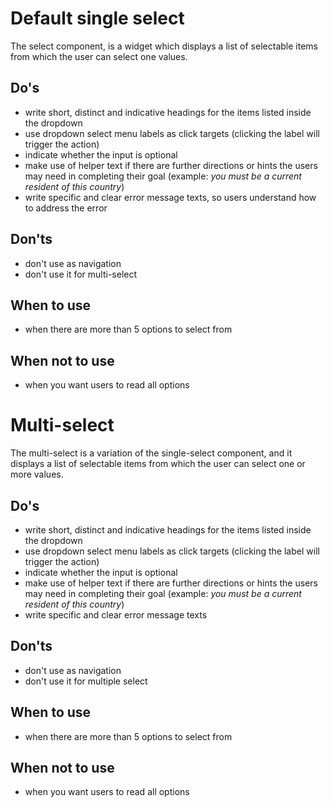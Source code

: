# Default single select

The select component, is a widget which displays a list of selectable items from which the user can select one values.

## Do's

- write short, distinct and indicative headings for the items listed inside the dropdown
- use dropdown select menu labels as click targets (clicking the label will trigger the action)
- indicate whether the input is optional
- make use of helper text if there are further directions or hints the users may need in completing their goal (example: _you must be a current resident of this country_)
- write specific and clear error message texts, so users understand how to address the error

## Don'ts

- don't use as navigation
- don't use it for multi-select

## When to use

- when there are more than 5 options to select from

## When not to use

- when you want users to read all options

# Multi-select

The multi-select is a variation of the single-select component, and it displays a list of selectable items from which the user can select one or more values.

## Do's

- write short, distinct and indicative headings for the items listed inside the dropdown
- use dropdown select menu labels as click targets (clicking the label will trigger the action)
- indicate whether the input is optional
- make use of helper text if there are further directions or hints the users may need in completing their goal (example: _you must be a current resident of this country_)
- write specific and clear error message texts

## Don'ts

- don't use as navigation
- don't use it for multiple select

## When to use

- when there are more than 5 options to select from

## When not to use

- when you want users to read all options
